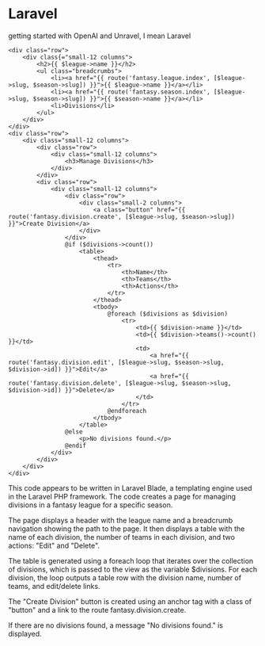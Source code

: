 # Laravel
getting started with OpenAI and Unravel, I mean Laravel


    <div class="row">
        <div class{="small-12 columns">
            <h2>{{ $league->name }}</h2>
            <ul class="breadcrumbs">
                <li><a href="{{ route('fantasy.league.index', [$league->slug, $season->slug]) }}">{{ $league->name }}</a></li>
                <li><a href="{{ route('fantasy.season.index', [$league->slug, $season->slug]) }}">{{ $season->name }}</a></li>
                <li>Divisions</li>
            </ul>
        </div>
    </div>
    <div class="row">
        <div class="small-12 columns">
            <div class="row">
                <div class="small-12 columns">
                    <h3>Manage Divisions</h3>
                </div>
            </div>
            <div class="row">
                <div class="small-12 columns">
                    <div class="row">
                        <div class="small-2 columns">
                            <a class="button" href="{{ route('fantasy.division.create', [$league->slug, $season->slug]) }}">Create Division</a>
                        </div>
                    </div>
                    @if ($divisions->count())
                        <table>
                            <thead>
                                <tr>
                                    <th>Name</th>
                                    <th>Teams</th>
                                    <th>Actions</th>
                                </tr>
                            </thead>
                            <tbody>
                                @foreach ($divisions as $division)
                                    <tr>
                                        <td>{{ $division->name }}</td>
                                        <td>{{ $division->teams()->count() }}</td>
                                        <td>
                                            <a href="{{ route('fantasy.division.edit', [$league->slug, $season->slug, $division->id]) }}">Edit</a>
                                            <a href="{{ route('fantasy.division.delete', [$league->slug, $season->slug, $division->id]) }}">Delete</a>
                                        </td>
                                    </tr>
                                @endforeach
                            </tbody>
                        </table>
                    @else
                        <p>No divisions found.</p>
                    @endif
                </div>
            </div>
        </div>
    </div>

This code appears to be written in Laravel Blade, a templating engine used in the Laravel PHP framework. The code creates a page for managing divisions in a fantasy league for a specific season.

The page displays a header with the league name and a breadcrumb navigation showing the path to the page. It then displays a table with the name of each division, the number of teams in each division, and two actions: "Edit" and "Delete".

The table is generated using a foreach loop that iterates over the collection of divisions, which is passed to the view as the variable $divisions. For each division, the loop outputs a table row with the division name, number of teams, and edit/delete links.

The "Create Division" button is created using an anchor tag with a class of "button" and a link to the route fantasy.division.create.

If there are no divisions found, a message "No divisions found." is displayed.
